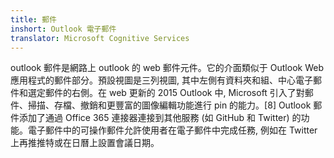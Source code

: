 ```yaml
---
title: 郵件
inshort: Outlook 電子郵件
translator: Microsoft Cognitive Services
---
```


outlook 郵件是網路上 outlook 的 web 郵件元件。它的介面類似于 Outlook Web 應用程式的郵件部分。預設視圖是三列視圖, 其中左側有資料夾和組、中心電子郵件和選定郵件的右側。在 web 更新的 2015 Outlook 中, Microsoft 引入了對郵件、掃描、存檔、撤銷和更豐富的圖像編輯功能進行 pin 的能力。[8] Outlook 郵件添加了通過 Office 365 連接器連接到其他服務 (如 GitHub 和 Twitter) 的功能。電子郵件中的可操作郵件允許使用者在電子郵件中完成任務, 例如在 Twitter 上再推推特或在日曆上設置會議日期。





